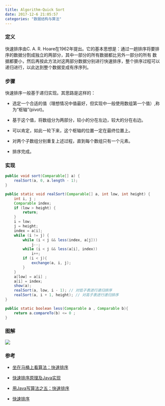```yaml
---
title: Algorithm-Quick Sort
date: 2017-12-6 21:05:57
categories: "数据结构与算法"
---
```


### 定义

快速排序由C. A. R. Hoare在1962年提出。它的基本思想是：通过一趟排序将要排序的数据分割成独立的两部分，其中一部分的所有数据都比另外一部分的所有
数据都要小，然后再按此方法对这两部分数据分别进行快速排序，整个排序过程可以递归进行，以此达到整个数据变成有序序列。

### 步骤

快速排序一般基于递归实现。其思路是这样的：

* 选定一个合适的值（理想情况中值最好，但实现中一般使用数组第一个值）,称为“枢轴”(pivot)。

* 基于这个值，将数组分为两部分，较小的分在左边，较大的分在右边。

* 可以肯定，如此一轮下来，这个枢轴的位置一定在最终位置上。

* 对两个子数组分别重复上述过程，直到每个数组只有一个元素。

* 排序完成。

<!--more-->

### 实现

```java 
public void sort(Comparable[] a) {
    realSort(a, 0, a.length - 1);
}

public static void realSort(Comparable[] a, int low, int height) {
    int i, j ;
    Comparable index;
    if (low > height) {
        return;
    }
    i = low;
    j = height;
    index = a[i];
    while (i != j) {
        while (i < j && less(index, a[j]))
            j--;
        while (i < j && less(a[i], index))
            i++;
        if (i < j){
            exchange(a, i, j);
        }
    }
    a[low] = a[i] ;
    a[i] = index;
    show(a);
    realSort(a, low, i - 1); // 对低子表进行递归排序
    realSort(a, i + 1, height); // 对高子表进行递归排序
}

public static boolean less(Comparable a , Comparable b){
    return a.compareTo(b) <= 0 ;
}
```

### 图解

![](/images/categories/data_structure/009/quick-sort.jpg)

### 参考

* [坐在马桶上看算法：快速排序](http://developer.51cto.com/art/201403/430986.htm)

* [快速排序原理及Java实现](http://blog.csdn.net/jianyuerensheng/article/details/51258374)

* [用Java写算法之五：快速排序](http://blog.51cto.com/flyingcat2013/1281614)

* [快速排序](https://baike.baidu.com/item/%E5%BF%AB%E9%80%9F%E6%8E%92%E5%BA%8F%E7%AE%97%E6%B3%95/369842?fr=aladdin&fromid=2084344&fromtitle=%E5%BF%AB%E9%80%9F%E6%8E%92%E5%BA%8F)